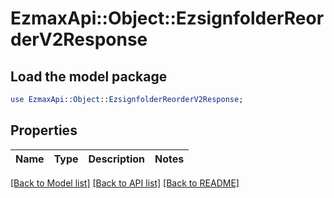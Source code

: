 # EzmaxApi::Object::EzsignfolderReorderV2Response

## Load the model package
```perl
use EzmaxApi::Object::EzsignfolderReorderV2Response;
```

## Properties
Name | Type | Description | Notes
------------ | ------------- | ------------- | -------------

[[Back to Model list]](../README.md#documentation-for-models) [[Back to API list]](../README.md#documentation-for-api-endpoints) [[Back to README]](../README.md)


